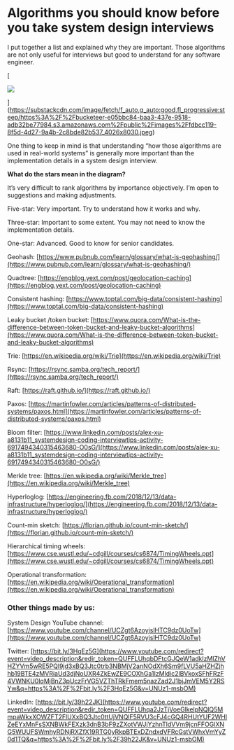 # Algorithms you should know before you take system design interviews
I put together a list and explained why they are important. Those algorithms are not only useful for interviews but good to understand for any software engineer. 

[

![](_assets/https%3A%2F%2Fbucketeer-e05bbc84-baa3-437e-9518-adb32be77984.s3.amazonaws.com%2Fpublic%2Fimages%2Ffd.jpg)


](https://substackcdn.com/image/fetch/f_auto,q_auto:good,fl_progressive:steep/https%3A%2F%2Fbucketeer-e05bbc84-baa3-437e-9518-adb32be77984.s3.amazonaws.com%2Fpublic%2Fimages%2Ffdbcc119-8f5d-4d27-9a4b-2c8bde82b537_4026x8030.jpeg)

One thing to keep in mind is that understanding “how those algorithms are used in real-world systems” is generally more important than the implementation details in a system design interview.

**What do the stars mean in the diagram?**

It’s very difficult to rank algorithms by importance objectively. I’m open to suggestions and making adjustments. 

Five-star: Very important. Try to understand how it works and why.

Three-star: Important to some extent. You may not need to know the implementation details.

One-star: Advanced. Good to know for senior candidates.

Geohash: [https://www.pubnub.com/learn/glossary/what-is-geohashing/](https://www.pubnub.com/learn/glossary/what-is-geohashing/)

Quadtree: [https://engblog.yext.com/post/geolocation-caching](https://engblog.yext.com/post/geolocation-caching)

Consistent hashing: [https://www.toptal.com/big-data/consistent-hashing](https://www.toptal.com/big-data/consistent-hashing)

Leaky bucket /token bucket: [https://www.quora.com/What-is-the-difference-between-token-bucket-and-leaky-bucket-algorithms](https://www.quora.com/What-is-the-difference-between-token-bucket-and-leaky-bucket-algorithms)

Trie: [https://en.wikipedia.org/wiki/Trie](https://en.wikipedia.org/wiki/Trie)

Rsync: [https://rsync.samba.org/tech_report/](https://rsync.samba.org/tech_report/)

Raft: [https://raft.github.io/](https://raft.github.io/)

Paxos: [https://martinfowler.com/articles/patterns-of-distributed-systems/paxos.html](https://martinfowler.com/articles/patterns-of-distributed-systems/paxos.html)

Bloom filter: [https://www.linkedin.com/posts/alex-xu-a8131b11_systemdesign-coding-interviewtips-activity-6917494340315463680-O0sG/](https://www.linkedin.com/posts/alex-xu-a8131b11_systemdesign-coding-interviewtips-activity-6917494340315463680-O0sG/)

Merkle tree: [https://en.wikipedia.org/wiki/Merkle_tree](https://en.wikipedia.org/wiki/Merkle_tree)

Hyperloglog: [https://engineering.fb.com/2018/12/13/data-infrastructure/hyperloglog/](https://engineering.fb.com/2018/12/13/data-infrastructure/hyperloglog/)

Count-min sketch: [https://florian.github.io/count-min-sketch/](https://florian.github.io/count-min-sketch/)

Hierarchical timing wheels: [https://www.cse.wustl.edu/~cdgill/courses/cs6874/TimingWheels.ppt](https://www.cse.wustl.edu/~cdgill/courses/cs6874/TimingWheels.ppt)

Operational transformation: [https://en.wikipedia.org/wiki/Operational_transformation](https://en.wikipedia.org/wiki/Operational_transformation)

### **Other things made by us:**

System Design YouTube channel: [https://www.youtube.com/channel/UCZgt6AzoyjslHTC9dz0UoTw](https://www.youtube.com/channel/UCZgt6AzoyjslHTC9dz0UoTw)

Twitter: [https://bit.ly/3HqEz5G](https://www.youtube.com/redirect?event=video_description&redir_token=QUFFLUhqbDFtcGJQeW1adklzMlZhVHZYVm5wRE5PQl9jd3xBQ3Jtc0trb3NBMjV2anNOdXh6Sm9fLVU5aHZHZjhhb19BTE4zMVRiaUd3djNoUXR4ZkEwZE9COXhGa1IzMldic2lBVkoxSFhFRzF4VWNKU0lqMjBnZ3pUczFrVG5VZThTRkFmem5nazZad2J1bjJmVEM5Y2RSYw&q=https%3A%2F%2Fbit.ly%2F3HqEz5G&v=UNUz1-msbOM)

LinkedIn: [https://bit.ly/39h22JK](https://www.youtube.com/redirect?event=video_description&redir_token=QUFFLUhqa2JzTjVoeGlkelpNQlQ5MmpaWkxXOWZFT2FlUXxBQ3Jtc0ttUjVNQlF5RVU3cFJ4cGQ4RHUtYUF2WHlZeEYxMnFsSXNBWkFEXzk3dnB3bF9zZXotVWJjYzhnTldVVm9jcnFFOGlXNG5WUUFSWmhyRDNjRXZfX19RTG0yRkpBTExDZndxdVFRcGstVWhxVmYyZ0d1TQ&q=https%3A%2F%2Fbit.ly%2F39h22JK&v=UNUz1-msbOM)